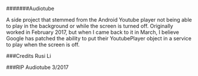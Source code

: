 #######Audiotube

A side project that stemmed from the Android Youtube player not being able to play in the background or while the screen is turned off.
Originally worked in February 2017, but when I came back to it in March, I believe Google has patched the ability to put their YoutubePlayer object in a service to play when the screen is off.

###Credits
Rusi Li

###RIP Audiotube 3/2017
